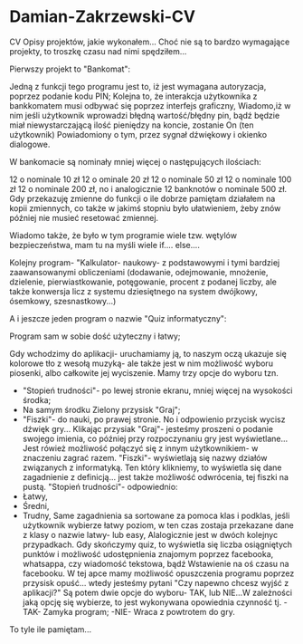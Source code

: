 # Damian-Zakrzewski-CV
CV 
Opisy projektów, jakie wykonałem...
Choć nie są to bardzo wymagające projekty, to troszkę czasu nad nimi spędziłem...

Pierwszy projekt to "Bankomat":

Jedną z funkcji tego programu jest to, iż jest wymagana autoryzacja, poprzez podanie kodu PIN;
Kolejna to, że interakcja użytkownika z bankkomatem musi odbywać się poprzez interfejs graficzny, 
Wiadomo,iż w nim jeśli użytkownik wprowadzi błędną wartość/błędny pin, bądź będzie miał niewystarczającą ilość pieniędzy na koncie, zostanie On (ten użytkownik)
Powiadomiony o tym, przez sygnał dźwiękowy i okienko dialogowe.

W bankomacie są nominały mniej więcej o następujących ilościach:

12 o nominale 10 zł
12 o ominale 20 zł
12 o nominale 50 zł
12 o nominale 100 zł
12 o nominale 200 zł, no i analogicznie 12 banknotów o nominale 500 zł.
Gdy przekazuję zmienne do funkcji o ile dobrze pamiętam działałem na kopii zmiennych, co także w jakimś stopniu było ułatwieniem, żeby znów później nie musieć
resetować zmiennej.

Wiadomo także, że było w tym programie wiele tzw. wętylów bezpieczeństwa, mam tu na myśli wiele if.... else....

Kolejny program- "Kalkulator- naukowy- z podstawowymi i tymi bardziej zaawansowanymi obliczeniami (dodawanie, odejmowanie, mnożenie, dzielenie, pierwiastkowanie,
potęgowanie, procent z podanej liczby, ale także konwersja licz z systemu dziesiętnego na system dwójkowy, ósemkowy, szesnastkowy...)

A i jeszcze jeden program o nazwie "Quiz informatyczny":

Program sam w sobie dość użyteczny i łatwy;

Gdy wchodzimy do aplikacji- uruchamiamy ją, to naszym oczą ukazuje się kolorowe tło z wesołą muzyką- ale także jest w nim możliwość wyboru piosenki, albo całkowite jej wyciszenie.
Mamy trzy opcje do wyboru tzn.
- "Stopień trudności"- po lewej stronie ekranu, mniej więcej na wysokości środka;
- Na samym środku Zielony przysisk "Graj";
- "Fiszki"- do nauki, po prawej stronie.
No i odpowienio przycisk wycisz dźwięk gry...
Klikając przysiak "Graj"- jesteśmy proszeni o podanie swojego imienia, co później przy rozpoczynaniu gry jest wyświetlane...
Jest rówież możliwość połączyć się z innym użytkownikiem- w znaczeniu zagrać razem.
"Fiszki"- wyświetlają się nazwy działów związanych z informatyką. Ten który klikniemy, to wyświetla się dane zagadnienie z definicją... jest także możliwość odwrócenia,
tej fiszki na pustą.
"Stopień trudności"- odpowiednio:
- Łatwy,
- Średni,
- Trudny,
Same zagadnienia sa sortowane za pomoca klas i podklas, jeśli użytkownik wybierze łatwy poziom, w ten czas zostaja przekazane dane z klasy o nazwie latwy- lub easy,
Alalogicznie jest w dwóch kolejnyc przypadkach.
Gdy skończymy quiz, to wyświetla się liczba osiągniętych punktów i możliwość udostępnienia znajomym poprzez facebooka, whatsappa, czy wiadomość tekstowa, bądź
Wstawienie na oś czasu na facebooku.
W tej apce mamy możliwość opuszczenia programu poprzez przysisk opuść... wtedy jesteśmy pytani "Czy napewno chcesz wyjść z aplikacji?"
Są potem dwie opcje do wyboru- TAK, lub NIE...W zależności jaką opcję się wybierze, to jest wykonywana opowiednia czynność tj.
-TAK- Zamyka program;
-NIE- Wraca z powtrotem do gry.



To tyle ile pamiętam...
